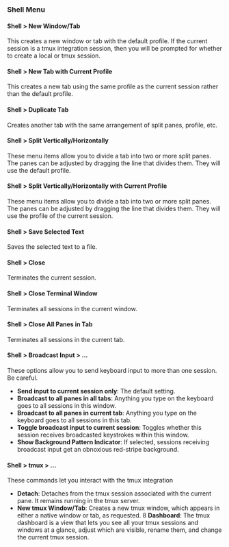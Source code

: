 ### Shell Menu

#### Shell > New Window/Tab
This creates a new window or tab with the default profile. If the current session is a tmux integration session, then you will be prompted for whether to create a local or tmux session.

#### Shell > New Tab with Current Profile
This creates a new tab using the same profile as the current session rather than the default profile.

#### Shell > Duplicate Tab
Creates another tab with the same arrangement of split panes, profile, etc.

#### Shell > Split Vertically/Horizontally
These menu items allow you to divide a tab into two or more split panes. The panes can be adjusted by dragging the line that divides them. They will use the default profile.

#### Shell > Split Vertically/Horizontally with Current Profile
These menu items allow you to divide a tab into two or more split panes. The panes can be adjusted by dragging the line that divides them. They will use the profile of the current session.

#### Shell > Save Selected Text
Saves the selected text to a file.

#### Shell > Close
Terminates the current session.

#### Shell > Close Terminal Window
Terminates all sessions in the current window.

#### Shell > Close All Panes in Tab
Terminates all sessions in the current tab.

#### Shell > Broadcast Input > ...
These options allow you to send keyboard input to more than one session. Be careful.

  * **Send input to current session only**: The default setting.
  * **Broadcast to all panes in all tabs**: Anything you type on the keyboard goes to all sessions in this window.
  * **Broadcast to all panes in current tab**: Anything you type on the keyboard goes to all sessions in this tab.
  * **Toggle broadcast input to current session**: Toggles whether this session receives broadcasted keystrokes within this window.
  * **Show Background Pattern Indicator**: If selected, sessions receiving broadcast input get an obnoxious red-stripe background.

#### Shell > tmux > ...
These commands let you interact with the tmux integration

  * **Detach**: Detaches from the tmux session associated with the current pane. It remains running in the tmux server.
  * **New tmux Window/Tab**: Creates a new tmux window, which appears in either a native window or tab, as requested.
  8 **Dashboard**: The tmux dashboard is a view that lets you see all your tmux sessions and windows at a glance, adjust which are visible, rename them, and change the current tmux session.

